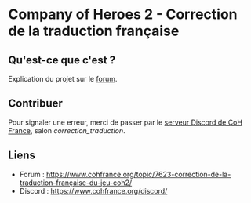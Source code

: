 # Company of Heroes 2 - Correction de la traduction française

Qu'est-ce que c'est ?
---------------------

Explication du projet sur le [forum](https://www.cohfrance.org/topic/7623-correction-de-la-traduction-française-du-jeu-coh2/).

Contribuer
----------

Pour signaler une erreur, merci de passer par le [serveur Discord de CoH France](https://www.cohfrance.org/discord/), salon *correction_traduction*.

Liens
-----

- Forum : https://www.cohfrance.org/topic/7623-correction-de-la-traduction-française-du-jeu-coh2/
- Discord : https://www.cohfrance.org/discord/

